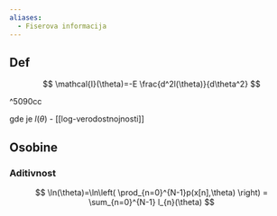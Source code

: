 ```yaml
---
aliases:
  - Fiserova informacija
---
```


## Def



$$
\mathcal{I}(\theta)=-E \frac{d^2l(\theta)}{d\theta^2}
$$

^5090cc

gde je $l(\theta)$ - [[log-verodostnojnosti]]

## Osobine
### Aditivnost
$$
\ln(\theta)=\ln\left( \prod_{n=0}^{N-1}p(x[n],\theta) \right) = \sum_{n=0}^{N-1} l_{n}(\theta)
$$